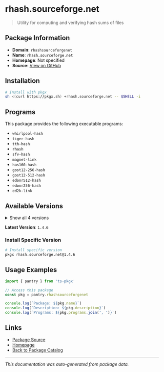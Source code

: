 # rhash.sourceforge.net

> Utility for computing and verifying hash sums of files

## Package Information

- **Domain**: `rhashsourceforgenet`
- **Name**: `rhash.sourceforge.net`
- **Homepage**: Not specified
- **Source**: [View on GitHub](https://github.com/pkgxdev/pantry/tree/main/projects/rhash.sourceforge.net/package.yml)

## Installation

```bash
# Install with pkgx
sh <(curl https://pkgx.sh) +rhash.sourceforge.net -- $SHELL -i
```

## Programs

This package provides the following executable programs:

- `whirlpool-hash`
- `tiger-hash`
- `tth-hash`
- `rhash`
- `sfv-hash`
- `magnet-link`
- `has160-hash`
- `gost12-256-hash`
- `gost12-512-hash`
- `edonr512-hash`
- `edonr256-hash`
- `ed2k-link`

## Available Versions

<details>
<summary>Show all 4 versions</summary>

- `1.4.6`, `1.4.5`, `1.4.4`, `1.4.3`

</details>

**Latest Version**: `1.4.6`

### Install Specific Version

```bash
# Install specific version
pkgx rhash.sourceforge.net@1.4.6
```

## Usage Examples

```typescript
import { pantry } from 'ts-pkgx'

// Access this package
const pkg = pantry.rhashsourceforgenet

console.log(`Package: ${pkg.name}`)
console.log(`Description: ${pkg.description}`)
console.log(`Programs: ${pkg.programs.join(', ')}`)
```

## Links

- [Package Source](https://github.com/pkgxdev/pantry/tree/main/projects/rhash.sourceforge.net/package.yml)
- [Homepage](#)
- [Back to Package Catalog](../package-catalog.md)

---

*This documentation was auto-generated from package data.*
